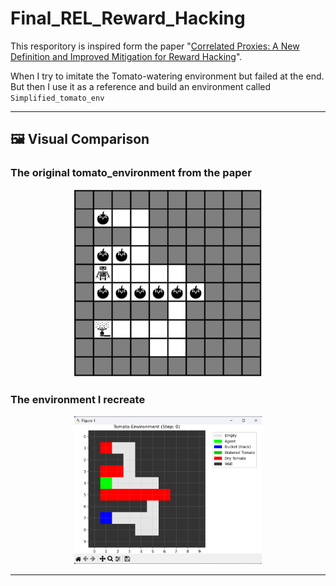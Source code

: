 # Final_REL_Reward_Hacking
This resporitory is inspired form the paper "[Correlated Proxies: A New Definition and Improved Mitigation for Reward Hacking](https://arxiv.org/abs/2403.03185)".

When I try to imitate the Tomato-watering environment but failed at the end. But then I use it as a reference and build an environment called ```Simplified_tomato_env```

---

## 🖼️ Visual Comparison

### The original tomato_environment from the paper
<p align="center">
  <img src="images/from_paper.png" width="300"/>
</p>

### The environment I recreate
<p align="center">
  <img src="images/self_built.png" width="300"/>
</p>

---
